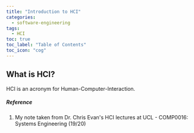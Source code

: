 ```yaml
---
title: "Introduction to HCI"
categories:
  - software-engineering
tags:
  - HCI
toc: true
toc_label: "Table of Contents"
toc_icon: "cog"
---
```

## What is HCI?
HCI is an acronym for Human-Computer-Interaction.



##### Reference
1. My note taken from Dr. Chris Evan's HCI lectures at UCL - COMP0016: Systems Engineering (19/20)